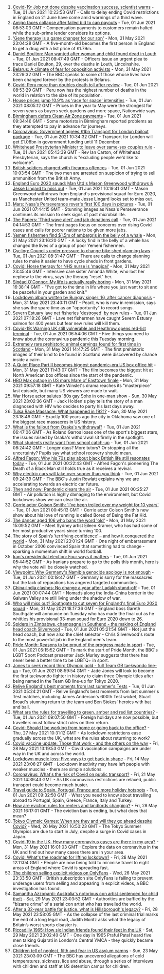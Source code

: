 1. [Covid-19: Job not done despite vaccination success, scientist warns](https://www.bbc.co.uk/news/uk-57313399) - Tue, 01 Jun 2021 10:23:53 GMT - Calls to delay ending Covid restrictions in England on 21 June have come amid warnings of a third wave.
2. [Amigo faces collapse after failed bid to cap payouts](https://www.bbc.co.uk/news/business-57314517) - Tue, 01 Jun 2021 08:53:03 GMT - Compensation payments to customers remain halted while the sub-prime lender considers its options.
3. ['Gene therapy is a game changer for our son'](https://www.bbc.co.uk/news/uk-57309613) - Mon, 31 May 2021 23:04:28 GMT - A five-month-old becomes the first person in England to get a drug with a list price of £1.79m.
4. [Daniel Boulton: Man wanted after woman and child found dead in Louth](https://www.bbc.co.uk/news/uk-england-lincolnshire-57313745) - Tue, 01 Jun 2021 08:47:49 GMT - Officers issue an urgent plea to trace Daniel Boulton, 29, over the deaths in Louth, Lincolnshire.
5. [Belarus: A climate of fear for opposition activists](https://www.bbc.co.uk/news/world-europe-57309939) - Mon, 31 May 2021 23:29:32 GMT - The BBC speaks to some of those whose lives have been changed forever by the protests in Belarus.
6. [Covid: Peru more than doubles death toll after review](https://www.bbc.co.uk/news/world-latin-america-57307861) - Tue, 01 Jun 2021 08:53:29 GMT - Peru now has the highest number of deaths in the world in relation to the size of its population.
7. [House prices jump 10.9% as 'race for space' intensifies](https://www.bbc.co.uk/news/business-57313700) - Tue, 01 Jun 2021 08:05:12 GMT - Prices in the year to May were the strongest for seven years as buyers seek gardens and more space, Nationwide says.
8. [Birmingham defers Clean Air Zone payments](https://www.bbc.co.uk/news/uk-england-birmingham-57314570) - Tue, 01 Jun 2021 09:34:46 GMT - Some motorists in Birmingham reported problems as they attempted to pay in advance for journeys.
9. [Coronavirus: Government agrees £1bn Transport for London bailout package](https://www.bbc.co.uk/news/uk-england-london-57315385) - Tue, 01 Jun 2021 10:34:32 GMT - Transport for London will get £1.08bn in government funding until 11 December.
10. [Whitehead Presbyterian Minister to leave over same-sex couples rule](https://www.bbc.co.uk/news/uk-northern-ireland-57311211) - Tue, 01 Jun 2021 05:43:39 GMT - Rev Ian Carton, of Whitehead Presbyterian, says the church is "excluding people we'd like to welcome".
11. [British soldiers charged with firearms offences](https://www.bbc.co.uk/news/uk-england-berkshire-57316300) - Tue, 01 Jun 2021 10:03:54 GMT - The two men are arrested on suspicion of trying to sell ammunition from the British Army.
12. [England Euro 2020 squad: Man Utd's Mason Greenwood withdraws & Jesse Lingard to miss out](https://www.bbc.co.uk/sport/football/57314442) - Tue, 01 Jun 2021 10:19:41 GMT - Mason Greenwood withdraws from England's provisional squad for Euro 2020, as Manchester United team-mate Jesse Lingard looks set to miss out.
13. [Mars: Nasa's Perseverance rover's first 100 days in pictures](https://www.bbc.co.uk/news/in-pictures-57233756) - Tue, 01 Jun 2021 07:44:15 GMT - Stunning images as Nasa's Perseverance continues its mission to seek signs of past microbial life.
14. [The Papers: 'Third wave alert' and jab donations call](https://www.bbc.co.uk/news/blogs-the-papers-57311241) - Tue, 01 Jun 2021 04:14:53 GMT - The front pages focus on concerns over rising Covid cases and calls for poorer nations to be given more jabs.
15. [Yemen fishermen find $1.5m of ambergris in the belly of a whale](https://www.bbc.co.uk/news/world-middle-east-57288265) - Mon, 31 May 2021 23:16:20 GMT - A lucky find in the belly of a whale has changed the lives of a group of poor Yemeni fishermen.
16. [Cycling: Councils under pressure to change bike shed planning laws](https://www.bbc.co.uk/news/uk-england-57159538) - Tue, 01 Jun 2021 08:31:47 GMT - There are calls to change planning rules to make it easier to have cycle sheds in front gardens.
17. [Covid: Horse therapy for NHS nurse is 'magical'](https://www.bbc.co.uk/news/uk-england-leicestershire-57248412) - Mon, 31 May 2021 23:45:46 GMT - Intensive care sister Amanda White, who lost her nephew to the virus, says the therapy "reset" her.
18. [Sinéad O'Connor: My life is actually really boring](https://www.bbc.co.uk/news/entertainment-arts-57305364) - Mon, 31 May 2021 16:38:14 GMT - "I've got to the time in life where you just want to sit and be peaceful in your garden and knit."
19. [Lockdown album written by Bungay singer, 16, after cancer diagnosis](https://www.bbc.co.uk/news/uk-england-suffolk-57275893) - Mon, 31 May 2021 23:40:11 GMT - Pearll, who is now in remission, says she saw the spare time as an "opportunity" to record songs.
20. [Severn Estuary lave net fisheries 'destroyed' by new rules](https://www.bbc.co.uk/news/uk-wales-57281615) - Tue, 01 Jun 2021 07:18:26 GMT - Lave net fishermen have caught Severn Estuary salmon for 400 years but fear new rules will kill them.
21. [Covid-19: Warning UK still vulnerable and Heathrow opens red-list terminal](https://www.bbc.co.uk/news/uk-57310997) - Tue, 01 Jun 2021 06:54:06 GMT - Five things you need to know about the coronavirus pandemic this Tuesday morning.
22. [Extremely rare prehistoric animal carvings found for first time in Scotland](https://www.bbc.co.uk/news/uk-scotland-57304921) - Mon, 31 May 2021 14:47:25 GMT - The first prehistoric images of their kind to be found in Scotland were discovered by chance inside a cairn.
23. [A Quiet Place Part II becomes biggest pandemic-era US box office hit](https://www.bbc.co.uk/news/entertainment-arts-57305362) - Mon, 31 May 2021 11:43:07 GMT - The film becomes the biggest hit at North American box offices since the start of the pandemic.
24. [HBO Max outage in US mars Mare of Easttown finale](https://www.bbc.co.uk/news/entertainment-arts-57305355) - Mon, 31 May 2021 09:57:18 GMT - Kate Winslet's drama reaches its "masterpiece" last episode, but many US viewers are made to wait.
25. [War Horse actor salutes '80s gay Soho in one-man show](https://www.bbc.co.uk/news/entertainment-arts-57239621) - Sun, 30 May 2021 23:02:36 GMT - Jack Holden's play tells the story of a man diagnosed with HIV who decides to party his last days away.
26. [Tulsa Race Massacre: What happened in 1921?](https://www.bbc.co.uk/news/newsbeat-53108682) - Sun, 30 May 2021 23:18:49 GMT - Exactly 100 years ago the city in Oklahoma saw one of the biggest race massacres in US history.
27. [What is the fallout from Osaka's withdrawal?](https://www.bbc.co.uk/sport/tennis/57311128) - Tue, 01 Jun 2021 06:47:06 GMT - As Roland Garros loses one of the sport's biggest stars, the issues raised by Osaka's withdrawal sit firmly in the spotlight.
28. [What students really want from school catch-up](https://www.bbc.co.uk/news/education-57246697) - Tue, 01 Jun 2021 08:24:42 GMT - Longer days? More tutors? Or stopping all the uncertainty? Pupils say what school recovery should mean.
29. [Alfred Fagon: Why his 70s play about black British life still resonates today](https://www.bbc.co.uk/news/entertainment-arts-57176630) - Tue, 01 Jun 2021 00:22:43 GMT - Alfred Fagon's pioneering The Death of a Black Man still holds true as it receives a revival.
30. [Why electric cars will take over sooner than you think](https://www.bbc.co.uk/news/business-57253947) - Tue, 01 Jun 2021 09:24:39 GMT - The BBC's Justin Rowlatt explains why we are accelerating towards an electric car future.
31. [Then and now: Pandemic clears the air](https://www.bbc.co.uk/news/science-environment-57149747) - Tue, 01 Jun 2021 00:25:27 GMT - Air pollution is highly damaging to the environment, but Covid lockdowns show we can clear the air.
32. [Corrie actor Colson Smith: 'I've been trolled over my weight for 10 years'](https://www.bbc.co.uk/news/newsbeat-57234368) - Tue, 01 Jun 2021 00:45:13 GMT - Corrie actor Colson Smith's new show about his love of running is called Bored of Being the Fat Kid.
33. [The dancer aged 106 who bans the word 'old'](https://www.bbc.co.uk/news/world-australia-57250509) - Mon, 31 May 2021 15:09:52 GMT - Meet Sydney artist Eileen Kramer, who has had some of her most productive years since turning 100.
34. [The story of Spain’s ‘terrifying confidence’ – and how it conquered the world](https://www.bbc.co.uk/sport/football/52707715) - Mon, 31 May 2021 23:01:24 GMT - One night of embarrassment in October 2006 convinced Spain that something had to change - sparking a momentum shift in world football.
35. [Iran's presidential election: Four ways it matters](https://www.bbc.co.uk/news/world-middle-east-57097664) - Tue, 01 Jun 2021 05:44:52 GMT - As Iranians prepare to go to the polls this month, here is why the vote will be closely watched.
36. [Viewpoint: Why Germany's Namibia genocide apology is not enough](https://www.bbc.co.uk/news/world-africa-57306144) - Tue, 01 Jun 2021 00:19:47 GMT - Germany is sorry for the massacres but the lack of reparations has angered targeted communities.
37. [China-India clashes: No change a year after Ladakh stand-off](https://www.bbc.co.uk/news/world-asia-57234024) - Tue, 01 Jun 2021 00:07:44 GMT - Nomads along the India-China border in the Galwan Valley are still living under the shadow of war.
38. [Who will miss out? Southgate to cut seven for England's final Euro 2020 squad](https://www.bbc.co.uk/sport/football/57305821) - Mon, 31 May 2021 18:17:36 GMT - England boss Gareth Southgate will announce on Tuesday who has made the final cut as he whittles his provisional 33-man squad for Euro 2020 down to 26.
39. [Spiders in Zimbabwe, champagne in Southend - the making of England head coach Silverwood](https://www.bbc.co.uk/sport/cricket/57307259) - Tue, 01 Jun 2021 05:21:54 GMT - Not just the head coach, but now also the chief selector - Chris Silverwood's route to the most powerful job in the England men's team.
40. [Pride Month: Reasons to be proud of the progress made in sport](https://www.bbc.co.uk/sport/57284004) - Tue, 01 Jun 2021 05:15:52 GMT - To mark the start of Pride Month, the BBC's LGBT Sport Podcast presenter Jack Murley suggests that there has never been a better time to be LGBTQ+ in sport.
41. [Jones to seek record third Olympic gold - full Team GB taekwondo line-up](https://www.bbc.co.uk/sport/taekwondo/57311465) - Tue, 01 Jun 2021 08:59:54 GMT - Jade Jones will look to become the first taekwondo fighter in history to claim three Olympic titles after being named in the Team GB line-up for Tokyo 2020.
42. [Relive England's best moments from last summer's Tests](https://www.bbc.co.uk/sport/av/cricket/57151875) - Tue, 01 Jun 2021 05:24:21 GMT - Relive England's best moments from last summer's Test matches, including James Anderson's 600th Test wicket, Stuart Broad's stunning return to the team and Ben Stokes' heroics with bat and ball.
43. [What are the rules for travelling to green, amber and red list countries?](https://www.bbc.co.uk/news/explainers-52544307) - Tue, 01 Jun 2021 09:07:50 GMT - Foreign holidays are now possible, but travellers must follow strict rules on their return.
44. [Covid: Should I be working from home or going back to the office?](https://www.bbc.co.uk/news/business-52567567) - Thu, 27 May 2021 10:31:12 GMT - As lockdown restrictions ease gradually across the UK, what are the rules about returning to work?
45. [Covid vaccine update: Those that work - and the others on the way](https://www.bbc.co.uk/news/health-51665497) - Fri, 28 May 2021 13:19:53 GMT - Covid vaccination campaigns are under way in the UK and across the world.
46. [Lockdown muscle loss: Five ways to get back in shape](https://www.bbc.co.uk/news/uk-56887390) - Fri, 14 May 2021 23:06:27 GMT - Lockdown inactivity may have left people with weaker muscles - there are simple solutions.
47. [Coronavirus: What's the risk of Covid on public transport?](https://www.bbc.co.uk/news/health-51736185) - Fri, 21 May 2021 14:39:43 GMT - As UK coronavirus restrictions are relaxed, public transport could become much busier.
48. [Travel guide to Spain, Portugal, France and more holiday hotspots](https://www.bbc.co.uk/news/explainers-56997931) - Tue, 01 Jun 2021 09:32:50 GMT - What you need to know about travelling abroad to Portugal, Spain, Greece, France, Italy and Turkey.
49. [How are eviction rules for renters and landlords changing?](https://www.bbc.co.uk/news/explainers-53860154) - Fri, 28 May 2021 16:17:01 GMT - The eviction ban is ending, but what does that mean?
50. [Tokyo Olympic Games: When are they and will they go ahead despite Covid?](https://www.bbc.co.uk/news/world-asia-57240044) - Wed, 26 May 2021 16:50:23 GMT - The Tokyo Summer Olympics are due to start in July, despite a surge in Covid cases in Japan.
51. [Covid-19 in the UK: How many coronavirus cases are there in my area?](https://www.bbc.co.uk/news/uk-51768274) - Mon, 31 May 2021 16:01:03 GMT - Explore the data on coronavirus in the UK and find out how many cases there are in your area.
52. [Covid: What's the roadmap for lifting lockdown?](https://www.bbc.co.uk/news/explainers-52530518) - Fri, 28 May 2021 12:11:04 GMT - People are now being told to minimise travel to eight areas of England where Covid is spreading fast.
53. [The children selling explicit videos on OnlyFans](https://www.bbc.co.uk/news/uk-57255983) - Wed, 26 May 2021 23:33:50 GMT - British subscription site OnlyFans is failing to prevent underage users from selling and appearing in explicit videos, a BBC investigation has found.
54. [Samantha Azzopardi: Australia's notorious con artist sentenced for child theft](https://www.bbc.co.uk/news/world-australia-57284621) - Sat, 29 May 2021 23:03:52 GMT - Authorities are baffled by the "bizarre crime" of a serial con artist who has travelled the world.
55. [After a 32-year battle for justice, what is Hillsborough's legacy?](https://www.bbc.co.uk/news/uk-57281398) - Fri, 28 May 2021 23:58:05 GMT - As the collapse of the last criminal trial marks the end of a long legal road, Judith Moritz asks what the legacy of Britain’s worst sports disaster is.
56. [Piccadilly 1965: How six Indian friends found their feet in the UK](https://www.bbc.co.uk/news/stories-57285369) - Sat, 29 May 2021 23:02:40 GMT - One day in 1965 Praful Patel heard five men talking Gujarati in London's Central YMCA - they quickly became close friends.
57. [Children tell of neglect, filth and fear in US asylum camps](https://www.bbc.co.uk/news/world-us-canada-57149721) - Sun, 23 May 2021 23:03:09 GMT - The BBC has uncovered allegations of cold temperatures, sickness, lice and abuse, through a series of interviews with children and staff at US detention camps for children.
